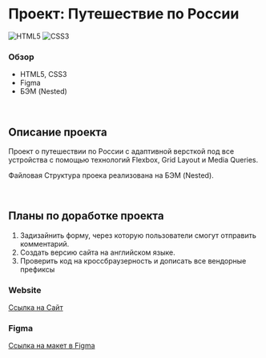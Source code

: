 # Проект: Путешествие по России

![HTML5](https://img.shields.io/badge/html5-%23E34F26.svg?style=for-the-badge&logo=html5&logoColor=white)
![CSS3](https://img.shields.io/badge/css3-%231572B6.svg?style=for-the-badge&logo=css3&logoColor=white)

### Обзор

- HTML5, CSS3
- Figma
- БЭМ (Nested)

<br>

## Описание проекта

Проект о путешествии по России с адаптивной версткой под все устройства с помощью технологий Flexbox, Grid Layout и Media Queries.
<br>

Файловая Структура проека реализована на БЭМ (Nested).

<br>

## Планы по доработке проекта

1. Задизайнить форму, через которую пользователи смогут отправить комментарий.
1. Создать версию сайта на английском языке.
1. Проверить код на кроссбраузерность и дописать все вендорные префиксы
   <br>

### Website

[Ссылка на Сайт](https://fildsgn.github.io/russian-travel/)

### Figma

[Ссылка на макет в Figma](https://www.figma.com/file/5S2WSbEFL6awjVWJ0NWL8Q/Sprint-3_-Russia-_-desktop-mobile?node-id=28503%3A0)
